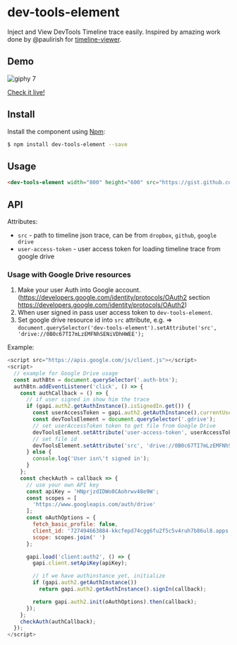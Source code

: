 # dev-tools-element

Inject and View DevTools Timeline trace easily.
Inspired by amazing work done by @paulirish for [timeline-viewer](https://github.com/ChromeDevTools/timeline-viewer).

## Demo

![giphy 7](https://user-images.githubusercontent.com/6231516/32519349-1f357e1a-c415-11e7-8414-468a14f1e8ee.gif)

[Check it live!](https://denar90.github.io/dev-tools-element/demo/)

## Install

Install the component using [Npm](https://www.npmjs.com/):

```sh
$ npm install dev-tools-element --save
```

## Usage

```html
<dev-tools-element width="800" height="600" src="https://gist.github.com/paulirish/f83d30384954937dc3a1fae970a4ae52/raw/b25b27741c652d3091a316dfd8b58bf72f14aa74/twitch.json"></dev-tools-element>
```

## API

Attributes:

 - `src` - path to timeline json trace, can be from `dropbox`, `github`, `google drive`
 - `user-access-token` - user access token for loading timeline trace from google drive 

### Usage with Google Drive resources

1. Make your user Auth into Google account. (https://developers.google.com/identity/protocols/OAuth2 section https://developers.google.com/identity/protocols/OAuth2)
2. When user signed in pass user access token to `dev-tools-element`.
3. Set google drive resource id into `src` attribute, e.g. => `document.querySelector('dev-tools-element').setAttribute('src', 'drive://0B0c67TI7mLzEMFNhSENiVDhHWEE');`

Example:

```js
<script src="https://apis.google.com/js/client.js"></script>
<script>
  // example for Google Drive usage
  const authBtn = document.querySelector('.auth-btn');
  authBtn.addEventListener('click', () => {
    const authCallback = () => {
      // if user signed in show him the trace
      if (gapi.auth2.getAuthInstance().isSignedIn.get()) {
        const userAccessToken = gapi.auth2.getAuthInstance().currentUser.get().getAuthResponse().access_token;
        const devToolsElement = document.querySelector('.gdrive');
        // set userAccessToken token to get file from Google Drive
        devToolsElement.setAttribute('user-access-token', userAccessToken);
        // set file id
        devToolsElement.setAttribute('src', 'drive://0B0c67TI7mLzEMFNhSENiVDhHWEE');
      } else {
        console.log('User isn\'t signed in');
      }
    };
    const checkAuth = callback => {
      // use your own API key
      const apiKey = 'HNprjzdIDWo0CAohrwv48e9W';
      const scopes = [
        'https://www.googleapis.com/auth/drive'
      ];
      const oAuthOptions = {
        fetch_basic_profile: false,
        client_id: '727494663884-kkcfepd74cgg6fu2f5c5v4ruh7b86ul8.apps.googleusercontent.com',
        scope: scopes.join(' ')
      };

      gapi.load('client:auth2', () => {
        gapi.client.setApiKey(apiKey);

        // if we have authinstance yet, initialize
        if (gapi.auth2.getAuthInstance())
          return gapi.auth2.getAuthInstance().signIn(callback);

        return gapi.auth2.init(oAuthOptions).then(callback);
      });
    };
    checkAuth(authCallback);
  });
</script>

```

